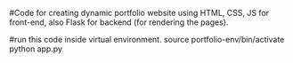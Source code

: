 #Code for creating dynamic portfolio website using HTML, CSS, JS for front-end, also Flask for backend (for rendering the pages).

#run this code inside virtual environment.
source portfolio-env/bin/activate
python app.py
